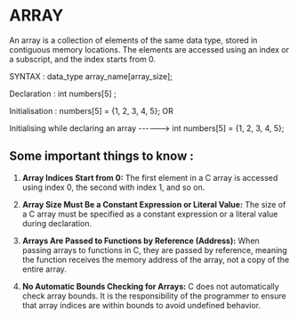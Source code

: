 # ARRAY

An array is a collection of elements of the same data type, stored in contiguous memory locations. The elements are accessed using an index or a subscript, and the index starts from 0. 

SYNTAX : data_type array_name[array_size];

Declaration : int numbers[5] ;

Initialisation : numbers[5] = {1, 2, 3, 4, 5};
                    OR

Initialising while declaring an array ------> int numbers[5] = {1, 2, 3, 4, 5};

## Some important things to know : ##

1. **Array Indices Start from 0:** The first element in a C array is accessed using index 0, the second with index 1, and so on.

2. **Array Size Must Be a Constant Expression or Literal Value:** The size of a C array must be specified as a constant expression or a literal value during declaration.

3. **Arrays Are Passed to Functions by Reference (Address):** When passing arrays to functions in C, they are passed by reference, meaning the function receives the memory address of the array, not a copy of the entire array.

4. **No Automatic Bounds Checking for Arrays:** C does not automatically check array bounds. It is the responsibility of the programmer to ensure that array indices are within bounds to avoid undefined behavior.

